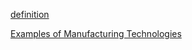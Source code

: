 
[definition](https://www.google.com/search?q=definition+manufacturing&rlz=1C5CHFA_enUS1045US1045&oq=definition+manufa&gs_lcrp=EgZjaHJvbWUqDAgAEAAYFBiHAhiABDIMCAAQABgUGIcCGIAEMgcIARAAGIAEMgYIAhBFGDkyBwgDEAAYgAQyDAgEEAAYFBiHAhiABDIHCAUQABiABDIHCAYQABiABDIHCAcQABiABDIKCAgQABiGAxiKBTIKCAkQABiGAxiKBdIBCDU3NDRqMWo3qAIAsAIA&sourceid=chrome&ie=UTF-8)

[Examples of Manufacturing Technologies](https://www.abiresearch.com/blogs/2022/06/22/manufacturing-technologies-that-are-being-heavily-invested-in-3-examples/)
